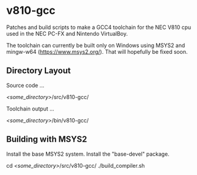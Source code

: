 # v810-gcc
Patches and build scripts to make a GCC4 toolchain for the NEC V810 cpu used in the NEC PC-FX and Nintendo VirtualBoy.

The toolchain can currently be built only on Windows using MSYS2 and mingw-w64 (https://www.msys2.org/). That will hopefully be fixed soon.


## Directory Layout

Source code ...

*<some_directory>*/src/v810-gcc/

Toolchain output ...

*<some_directory>*/bin/v810-gcc/


## Building with MSYS2

Install the base MSYS2 system.
Install the "base-devel" package.

cd *<some_directory>*/src/v810-gcc/
./build_compiler.sh
